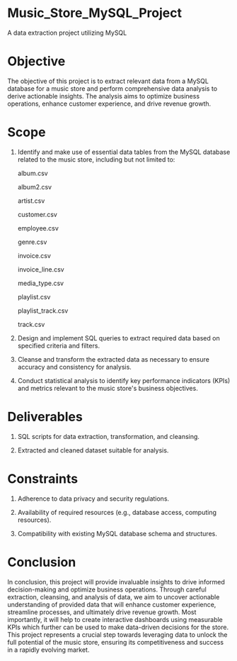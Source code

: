 # Music_Store_MySQL_Project
A data extraction project utilizing MySQL 

# Objective
The objective of this project is to extract relevant data from a MySQL database for a music store and perform comprehensive data analysis to derive actionable insights. The analysis aims to optimize business operations, enhance customer experience, and drive revenue growth.

# Scope
1. Identify and make use of essential data tables from the MySQL database related to the music store, including but not limited to:
   
   album.csv

   album2.csv

   artist.csv

   customer.csv

   employee.csv

   genre.csv

   invoice.csv

   invoice_line.csv

   media_type.csv

   playlist.csv

   playlist_track.csv

   track.csv

3. Design and implement SQL queries to extract required data based on specified criteria and filters.

4. Cleanse and transform the extracted data as necessary to ensure accuracy and consistency for analysis.

5. Conduct statistical analysis to identify key performance indicators (KPIs) and metrics relevant to the music store's business objectives.

# Deliverables

1. SQL scripts for data extraction, transformation, and cleansing.

2. Extracted and cleaned dataset suitable for analysis.

# Constraints

1. Adherence to data privacy and security regulations.

2. Availability of required resources (e.g., database access, computing resources).

3. Compatibility with existing MySQL database schema and structures.

# Conclusion
In conclusion, this project will provide invaluable insights to drive informed decision-making and optimize business operations. Through careful extraction, cleansing, and analysis of data, we aim to uncover actionable understanding of provided data that will enhance customer experience, streamline processes, and ultimately drive revenue growth. Most importantly, it will help to create interactive dashboards using measurable KPIs which further can be used to make data-driven decisions for the store. This project represents a crucial step towards leveraging data to unlock the full potential of the music store, ensuring its competitiveness and success in a rapidly evolving market.
